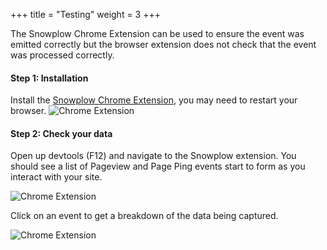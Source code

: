+++
title = "Testing"
weight = 3
+++


The Snowplow Chrome Extension can be used to ensure the event was emitted correctly but the browser extension does not check that the event was processed correctly. 

#### **Step 1:** Installation
Install the [Snowplow Chrome Extension](https://chrome.google.com/webstore/detail/snowplow-inspector/maplkdomeamdlngconidoefjpogkmljm?hl=en), you may need to restart your browser.
![Chrome Extension](../images/install.png?classes=shadow)

#### **Step 2:** Check your data
Open up devtools (F12) and navigate to the Snowplow extension. You should see a list of Pageview and Page Ping events start to form as you interact with your site.

![Chrome Extension](../images/extension_events.png?width=20pc)

Click on an event to get a breakdown of the data being captured.

![Chrome Extension](../images/extension_breakdown.png?width=40pc)

